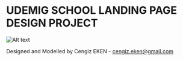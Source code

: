 # UDEMIG SCHOOL LANDING PAGE DESIGN PROJECT

![Alt text](UdemigLandingPageProject.gif)

Designed and Modelled by Cengiz EKEN - cengiz.eken@gmail.com